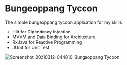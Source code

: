 # Bungeoppang Tyccon
The simple bungeoppang tycoon application for my skills
* Hilt for Dipendency Injection
* MVVM and Data Binding for Architecture
* RxJava for Reactive Programming
* JUnit for Unit Test

![Screenshot_20210312-044810_Bungeoppang Tycoon](https://user-images.githubusercontent.com/37973204/110847229-01ddb100-82f0-11eb-862f-8893b7983d48.jpg)
